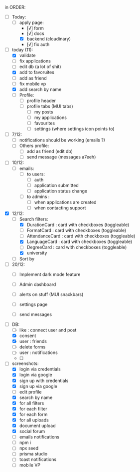 
in ORDER: 
- [ ] Today:
  - [ ] apply page: 
    - [√] form 
    - [√] docs 
    - [x] backend (cloudinary)
    - [√] fix auth 

- [ ] today (11):
  - [x] validate 
  - [ ] fix applications
  - [ ] edit db (a lot of shit)
  - [x] add to favoruites 
  - [ ] add as friend 
  - [ ] fix mobile vp
  - [x] add search by name
  - [ ] Profile:
    - [ ] profile header 
    - [ ] profile tabs (MUI tabs)
      - [ ] my posts
      - [ ] my applications
      - [ ] favourites
      - [ ] settings (where settings icon points to)

- [ ] 7/12:
  - [ ] notifications should be working (emails ?)
  - [ ] Others profile: 
    - [ ] add as friend (edit db)
    - [ ] send message (messages a7eeh)

- [ ] 10/12: 
  - [ ] emails: 
    - [ ] to users: 
      - [ ] auth
      - [ ] application submitted 
      - [ ] application status change 
    - [ ] to admins : 
      - [ ] when applications are created 
      - [ ] when contacting support  

- [x] 12/12: 
  - [ ] Search filters:
    - [x] DurationCard : card with checkboxes (toggleable)
    - [ ] FormatCard : card with checkboxes (toggleable)
    - [ ] AttendanceCard : card with checkboxes (toggleable)
    - [x] LanguageCard : card with checkboxes (toggleable)
    - [ ] DegreeCard : card with checkboxes (toggleable)
    - [x] university 
  - [ ] Sort by 

- [ ] 20/12: 
    - [ ] Implement dark mode feature
  - [ ] Admin dashboard
  - [ ] alerts on stuff (MUI snackbars)
  - [ ] settings page 
  - [ ] send messages 


- [ ] DB: 
  - [ ] like : connect user and post 
  - [x] consent 
  - [x] user : friends 
  - [ ] delete forms 
  - [ ] user : notifications
  - [ ] 


- [ ] screenshots: 
  - [x] login via credentials
  - [x] login via google 
  - [x] sign up with credentials
  - [x] sign up via google 
  - [ ] edit profile 
  - [x] search by name
  - [x] for all filters
  - [x] for each filter 
  - [x] for each form
  - [x] for all uploads
  - [x] document upload
  - [x] social forum 
  - [ ] emails notifications 
  - [ ] npm i 
  - [ ] npx seed 
  - [ ] prisma studio 
  - [ ] toast notifications
  - [ ] mobile VP 